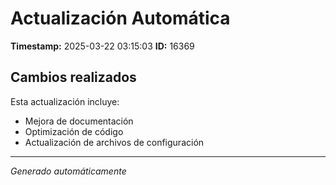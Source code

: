 # Actualización Automática

**Timestamp:** 2025-03-22 03:15:03
**ID:** 16369

## Cambios realizados

Esta actualización incluye:
- Mejora de documentación
- Optimización de código
- Actualización de archivos de configuración

---
*Generado automáticamente*
